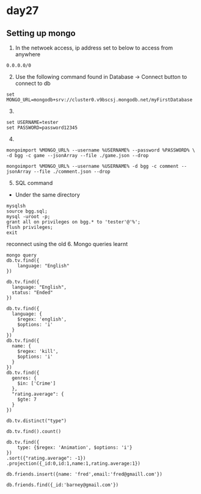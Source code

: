 # day27

## Setting up mongo

1. In the netwoek access, ip address set to below to access from anywhere
```
0.0.0.0/0
```
2. Use the following command found in Database -> Connect button to connect to db
```
set MONGO_URL=mongodb+srv://cluster0.v9bscsj.mongodb.net/myFirstDatabase
```
3.
```
set USERNAME=tester
set PASSWORD=password12345
```
4.
```
mongoimport %MONGO_URL% --username %USERNAME% --password %PASSWORD% \ -d bgg -c game --jsonArray --file ./game.json --drop
```
```
mongoimport %MONGO_URL% --username %USERNAME% -d bgg -c comment --jsonArray --file ./comment.json --drop
```
5. SQL command
* Under the same directory
```
mysqlsh
source bgg.sql;
mysql -uroot -p;
grant all on privileges on bgg.* to 'tester'@'%';
flush privileges;
exit
```
reconnect using the old
6. Mongo queries learnt
```
mongo query
db.tv.find({
    language: "English"
})
    
db.tv.find({
  language: "English",
  status: "Ended"
})

db.tv.find({
  language: {
    $regex: 'english',
    $options: 'i'
  }
})
db.tv.find({
  name: {
    $regex: 'kill',
    $options: 'i'
  }
})
db.tv.find({
  genres: {
    $in: ['Crime']
  },
  "rating.average": {
    $gte: 7
  }
})

db.tv.distinct("type")

db.tv.find().count()

db.tv.find({
    type: {$regex: 'Animation', $options: 'i'}
})
.sort({"rating.average": -1})
.projection({_id:0,id:1,name:1,rating.average:1})

db.friends.insert({name: 'fred',email:'fred@gmaill.com'})

db.friends.find({_id:'barney@gmail.com'})
```
